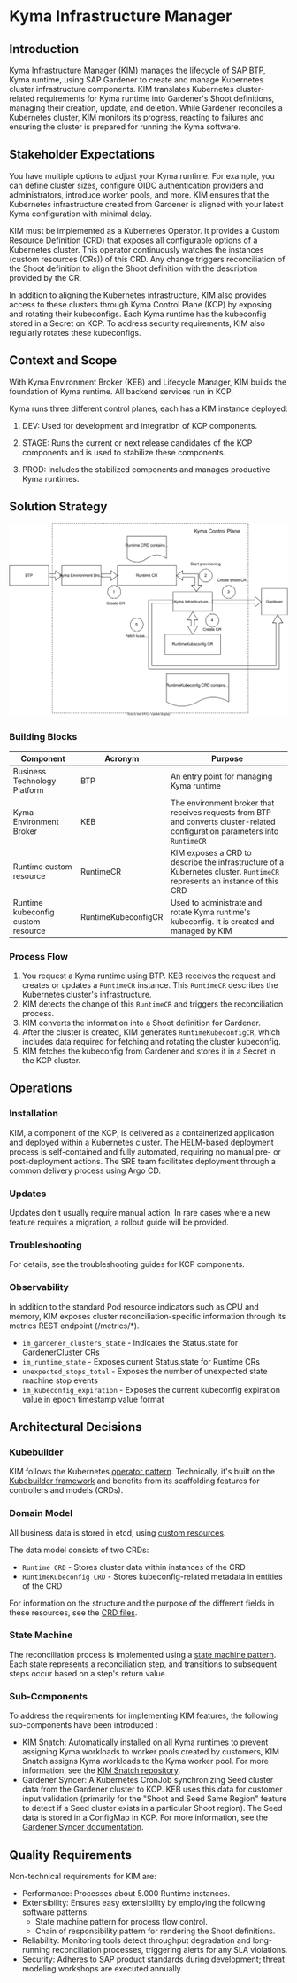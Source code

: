 # Kyma Infrastructure Manager

## Introduction

Kyma Infrastructure Manager (KIM) manages the lifecycle of SAP BTP, Kyma runtime, using SAP Gardener to create and manage Kubernetes cluster infrastructure components.
KIM translates Kubernetes cluster-related requirements for Kyma runtime into Gardener's Shoot definitions, managing their creation, update, and deletion. 
While Gardener reconciles a Kubernetes cluster, KIM monitors its progress, reacting to failures and ensuring the cluster is prepared for running the Kyma software.

## Stakeholder Expectations

You have multiple options to adjust your Kyma runtime. For example, you can define cluster sizes, configure OIDC authentication providers and administrators, introduce worker pools, and more. KIM ensures that the Kubernetes infrastructure created from Gardener is aligned with your latest Kyma configuration with minimal delay.


KIM must be implemented as a Kubernetes Operator. It provides a Custom Resource Definition (CRD) that exposes all configurable options of a Kubernetes cluster. This operator continuously watches the instances (custom resources (CRs)) of this CRD. Any change triggers reconciliation of the Shoot definition to align the Shoot definition with the description provided by the CR.

In addition to aligning the Kubernetes infrastructure, KIM also provides access to these clusters through Kyma Control Plane (KCP) by exposing and rotating their kubeconfigs. Each Kyma runtime has the kubeconfig stored in a Secret on KCP. To address security requirements, KIM also regularly rotates these kubeconfigs.


## Context and Scope

With Kyma Environment Broker (KEB) and Lifecycle Manager, KIM builds the foundation of Kyma runtime.
All backend services run in KCP.

Kyma runs three different control planes, each has a KIM instance deployed:

1. DEV: Used for development and integration of KCP components.

2. STAGE: Runs the current or next release candidates of the KCP components and is used to stabilize these components.
3. PROD: Includes the stabilized components and manages productive Kyma runtimes.

## Solution Strategy

![architecture](../adr/assets/keb-kim-target-arch.drawio.svg)


### Building Blocks

|Component|Acronym|Purpose|
|--|--|--|
|Business Technology Platform|BTP|An entry point for managing Kyma runtime|
|Kyma Environment Broker|KEB|The environment broker that receives requests from BTP and converts cluster-related configuration parameters into `RuntimeCR`|
|Runtime custom resource|RuntimeCR|KIM exposes a CRD to describe the infrastructure of a Kubernetes cluster. `RuntimeCR` represents an instance of this CRD |
|Runtime kubeconfig custom resource|RuntimeKubeconfigCR|Used to administrate and rotate Kyma runtime's kubeconfig. It is created and managed by KIM |


### Process Flow

1. You request a Kyma runtime using BTP. KEB receives the request and creates or updates a `RuntimeCR` instance. This `RuntimeCR` describes the Kubernetes cluster's infrastructure.
2. KIM detects the change of this `RuntimeCR` and triggers the reconciliation process.
3. KIM converts the information into a Shoot definition for Gardener.
4. After the cluster is created, KIM generates `RuntimeKubeconfigCR`, which includes data required for fetching and rotating the cluster kubeconfig.
5. KIM fetches the kubeconfig from Gardener and stores it in a Secret in the KCP cluster.


## Operations


### Installation

KIM, a component of the KCP, is delivered as a containerized application and deployed within a Kubernetes cluster. The HELM-based deployment process is self-contained and fully automated, requiring no manual pre- or post-deployment actions. The SRE team facilitates deployment through a common delivery process using Argo CD.

### Updates

Updates don't usually require manual action. In rare cases where a new feature requires a migration, a rollout guide will be provided.

### Troubleshooting

For details, see the troubleshooting guides for KCP components.


### Observability

In addition to the standard Pod resource indicators such as CPU and memory, KIM exposes cluster reconciliation-specific information through its metrics REST endpoint (/metrics/*).

- `im_gardener_clusters_state` - Indicates the Status.state for GardenerCluster CRs
- `im_runtime_state` - Exposes current Status.state for Runtime CRs
- `unexpected_stops_total` - Exposes the number of unexpected state machine stop events
- `im_kubeconfig_expiration` - Exposes the current kubeconfig expiration value in epoch timestamp value format

## Architectural Decisions


### Kubebuilder

KIM follows the Kubernetes [operator pattern](https://kubernetes.io/docs/concepts/extend-kubernetes/operator/). 
Technically, it's built on the [Kubebuilder framework](https://github.com/kubernetes-sigs/kubebuilder) and benefits from its scaffolding features for controllers and models (CRDs).


### Domain Model

All business data is stored in etcd, using [custom resources](https://kubernetes.io/docs/concepts/extend-kubernetes/api-extension/custom-resources/).

The data model consists of two CRDs:

* `Runtime CRD` - Stores cluster data within instances of the  CRD
* `RuntimeKubeconfig CRD` - Stores kubeconfig-related metadata in entities of the  CRD

For information on the structure and the purpose of the different fields in these resources, see the [CRD files](https://github.com/kyma-project/kyma-infrastructure-manager/tree/main/config/crd/bases).

### State Machine

The reconciliation process is implemented using a [state machine pattern](https://en.wikipedia.org/wiki/Finite-state_machine). Each state represents a reconciliation step, and transitions to subsequent steps occur based on a step's return value.

### Sub-Components

To address the requirements for implementing KIM features, the following sub-components have been introduced :

* KIM Snatch: Automatically installed on all Kyma runtimes to prevent assigning Kyma workloads to worker pools created by customers, KIM Snatch assigns Kyma workloads to the Kyma worker pool. For more information, see the [KIM Snatch repository](https://github.com/kyma-project/kim-snatch/tree/main/docs/user).
* Gardener Syncer: A Kubernetes CronJob synchronizing Seed cluster data from the Gardener cluster to KCP. KEB uses this data for customer input validation (primarily for the "Shoot and Seed Same Region" feature to detect if a Seed cluster exists in a particular Shoot region). The Seed data is stored in a ConfigMap in KCP. For more information, see the [Gardener Syncer documentation](https://github.com/kyma-project/gardener-syncer/blob/main/README.md).

## Quality Requirements

Non-technical requirements for KIM are:

* Performance: Processes about 5.000 Runtime instances.
* Extensibility: Ensures easy extensibility by employing the following software patterns:  
    * State machine pattern for process flow control.
    * Chain of responsibility pattern for rendering the Shoot definitions.
*  Reliability: Monitoring tools detect throughput degradation and long-running reconciliation processes, triggering alerts for any SLA violations.
* Security:  Adheres to SAP product standards during development; threat modeling workshops are executed annually.

